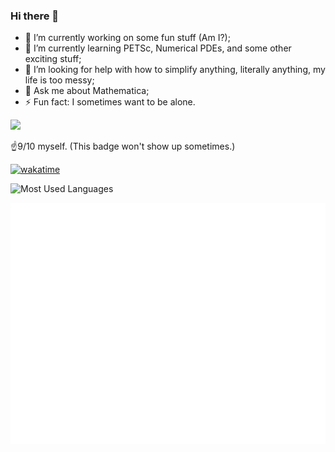 ### Hi there 👋

- 🔭 I’m currently working on some fun stuff (Am I?);
- 🌱 I’m currently learning PETSc, Numerical PDEs, and some other exciting stuff;
- 🤔 I’m looking for help with how to simplify anything, literally anything, my life is too messy;
- 💬 Ask me about Mathematica;
- ⚡ Fun fact: I sometimes want to be alone.


![](https://visitor-badge.glitch.me/badge?page_id=BillKerman.readme)

☝️9/10 myself. (This badge won't show up sometimes.)

[![wakatime](https://wakatime.com/badge/user/8fdc30f4-b81f-446f-9b1d-b31833ed1004.svg)](https://wakatime.com/@8fdc30f4-b81f-446f-9b1d-b31833ed1004.svg)


![Most Used Languages](https://github-readme-stats.vercel.app/api/top-langs/?username=BeteixZ&theme=dark)


![Metrics](/github-metrics.svg)
